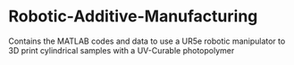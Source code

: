 # Robotic-Additive-Manufacturing
Contains the MATLAB codes and data to use a UR5e robotic manipulator to 3D print cylindrical samples with a UV-Curable photopolymer
